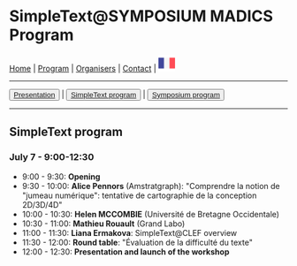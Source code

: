 
# SimpleText@SYMPOSIUM MADICS Program

[Home](./) | [Program](./program) | [Organisers](./organisers) | [Contact](./contact) | [<img src="../FR.png" width="30">](../fr/programsimple)

---

<button>[Presentation](./program)</button> | <button>[SimpleText program](./programsimple)</button> | <button>[Symposium program](./programsympo)</button>

---

## SimpleText program

### July 7 - 9:00-12:30

* 9:00 - 9:30: **Opening**
* 9:30 - 10:00: **Alice Pennors** (Amstratgraph): "Comprendre la notion de "jumeau numérique": tentative de cartographie de la conception 2D/3D/4D"
* 10:00 - 10:30: **Helen MCCOMBIE** (Université de Bretagne Occidentale)
* 10:30 - 11:00: **Mathieu Rouault** (Grand Labo)
* 11:00 - 11:30: **Liana Ermakova**: SimpleText@CLEF overview
* 11:30 - 12:00: **Round table**: "Évaluation de la difficulté du texte"
* 12:00 - 12:30: **Presentation and launch of the workshop**
